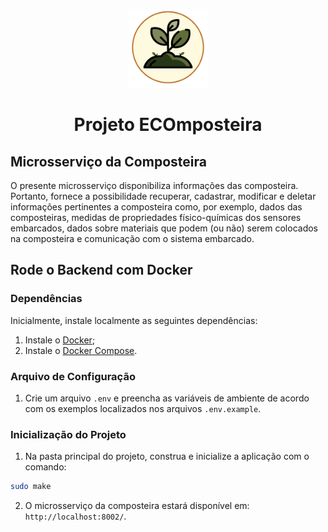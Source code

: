 <div>
    <p align="center">
    <img src='https://raw.githubusercontent.com/Projeto-ECOmposteira/documentacao/main/assets/img/logo/logo.png' alt="Projeto Kokama" width="25%"/>
    </p> 
    <h1 align="center">
    Projeto ECOmposteira
    </h1>
</div>

## Microsserviço da Composteira

O presente microsserviço disponibiliza informações das composteira. Portanto, fornece a possibilidade recuperar, cadastrar, modificar e deletar informações pertinentes a composteira como, por exemplo, dados das composteiras, medidas de propriedades físico-químicas dos sensores embarcados, dados sobre materiais que podem (ou não) serem colocados na composteira e comunicação com o sistema embarcado.

## Rode o Backend com Docker

### Dependências

Inicialmente, instale localmente as seguintes dependências:

1. Instale o [Docker](https://docs.docker.com/install/linux/docker-ce/ubuntu/);
2. Instale o [Docker Compose](https://docs.docker.com/compose/install/).

### Arquivo de Configuração

1. Crie um arquivo `.env` e preencha as variáveis de ambiente de acordo com os exemplos localizados nos arquivos `.env.example`.

### Inicialização do Projeto

1. Na pasta principal do projeto, construa e inicialize a aplicação com o comando:

```bash
sudo make
```

2. O microsserviço da composteira estará disponível em: `http://localhost:8002/`.
